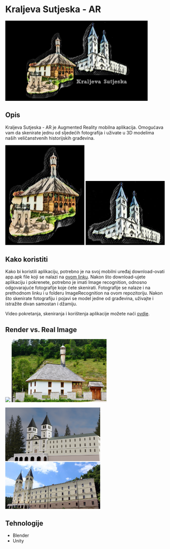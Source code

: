 # Kraljeva Sutjeska - AR
<img src="Logo.jpg" alt="Logo" width="450"/>


## Opis


Kraljeva Sutjeska - AR je Augmented Reality mobilna aplikacija. Omogućava vam da skenirate jednu od sljedećih fotografija i uživate u 3D modelima naših veličanstvenih historijskih građevina. 

<img src="/ImageRecognition/dzamija-image recognition.png" alt="Dzamija" width="250"/>
<img src="/ImageRecognition/samostan-image recognition.png" alt="Dzamija" width="250"/>


## Kako koristiti

Kako bi koristili aplikaciju, potrebno je na svoj mobilni uređaj download-ovati app.apk file koji se nalazi na [ovom linku](https://drive.google.com/drive/folders/1wo4B6grIMJrXdFTLEITTFzU6pkvGgUKf?usp=sharing). Nakon što download-ujete aplikaciju i pokrenete, potrebno je imati Image recognition, odnosno odgovarajuće fotografije koje ćete skenirati. Fotografije se nalaze i na prethodnom linku i u folderu ImageRecognition na ovom repozitoriju. Nakon što skenirate fotografiju i pojavi se model jedne od građevina, uživajte i istražite divan samostan i džamiju.

Video pokretanja, skeniranja i korištenja aplikacije možete naći [ovdje](https://drive.google.com/drive/folders/1-1neTtgjjc5tSak-cdq9ZNLHKmod7xYH?usp=sharing).

## Render vs. Real Image
<p float="left">
  <img src="/Renders/dzamija1-render.png" width="300" />
  <img src="/Real Images/dzamija1.jpg" width="300" /> 
</p>
<p float="left">
  <img src="/Renders/samostan1-render.png" width="300" />
  <img src="/Real Images/samostan1.jpg" width="300" /> 
</p>

## Tehnologije
* Blender
* Unity

####

